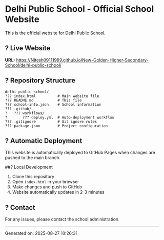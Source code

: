 # Delhi Public School - Official School Website

This is the official website for Delhi Public School.

## ? Live Website
**URL:** https://Nitesh09111999.github.io/New-Golden-Higher-Secondary-School/delhi-public-school/

## ? Repository Structure
```
delhi-public-school/
??? index.html          # Main website file
??? README.md           # This file
??? school-info.json    # School information
??? .github/
?   ??? workflows/
?       ??? deploy.yml  # Auto-deployment workflow
??? .gitignore          # Git ignore rules
??? package.json        # Project configuration
```

## ? Automatic Deployment
This website is automatically deployed to GitHub Pages when changes are pushed to the main branch.

##? Local Development
1. Clone this repository
2. Open `index.html` in your browser
3. Make changes and push to GitHub
4. Website automatically updates in 2-3 minutes

## ? Contact
For any issues, please contact the school administration.

---
Generated on: 2025-08-27 10:26:31
